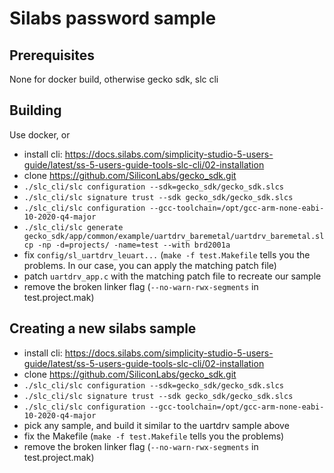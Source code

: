 # Silabs password sample
## Prerequisites
None for docker build, otherwise gecko sdk, slc cli

## Building
Use docker, or
- install cli: https://docs.silabs.com/simplicity-studio-5-users-guide/latest/ss-5-users-guide-tools-slc-cli/02-installation  
- clone https://github.com/SiliconLabs/gecko_sdk.git  
- `./slc_cli/slc configuration --sdk=gecko_sdk/gecko_sdk.slcs`  
- `./slc_cli/slc signature trust --sdk gecko_sdk/gecko_sdk.slcs`  
- `./slc_cli/slc configuration --gcc-toolchain=/opt/gcc-arm-none-eabi-10-2020-q4-major`  
- `./slc_cli/slc generate gecko_sdk/app/common/example/uartdrv_baremetal/uartdrv_baremetal.slcp -np -d=projects/ -name=test --with brd2001a`  
- fix `config/sl_uartdrv_leuart...` (`make -f test.Makefile` tells you the problems. In our case, you can apply the matching patch file)  
- patch `uartdrv_app.c` with the matching patch file to recreate our sample
- remove the broken linker flag (`--no-warn-rwx-segments` in test.project.mak) 

## Creating a new silabs sample
- install cli: https://docs.silabs.com/simplicity-studio-5-users-guide/latest/ss-5-users-guide-tools-slc-cli/02-installation  
- clone https://github.com/SiliconLabs/gecko_sdk.git  
- `./slc_cli/slc configuration --sdk=gecko_sdk/gecko_sdk.slcs`  
- `./slc_cli/slc signature trust --sdk gecko_sdk/gecko_sdk.slcs`  
- `./slc_cli/slc configuration --gcc-toolchain=/opt/gcc-arm-none-eabi-10-2020-q4-major`  
- pick any sample, and build it similar to the uartdrv sample above
- fix the Makefile (`make -f test.Makefile` tells you the problems)  
- remove the broken linker flag (`--no-warn-rwx-segments` in test.project.mak) 
